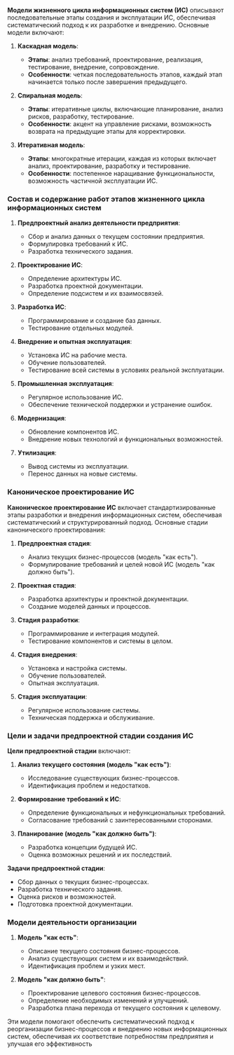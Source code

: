 
**Модели жизненного цикла информационных систем (ИС)** описывают последовательные этапы создания и эксплуатации ИС, обеспечивая систематический подход к их разработке и внедрению. Основные модели включают:

1. **Каскадная модель**:
   - **Этапы**: анализ требований, проектирование, реализация, тестирование, внедрение, сопровождение.
   - **Особенности**: четкая последовательность этапов, каждый этап начинается только после завершения предыдущего.

2. **Спиральная модель**:
   - **Этапы**: итеративные циклы, включающие планирование, анализ рисков, разработку, тестирование.
   - **Особенности**: акцент на управление рисками, возможность возврата на предыдущие этапы для корректировки.

3. **Итеративная модель**:
   - **Этапы**: многократные итерации, каждая из которых включает анализ, проектирование, разработку и тестирование.
   - **Особенности**: постепенное наращивание функциональности, возможность частичной эксплуатации ИС.

### Состав и содержание работ этапов жизненного цикла информационных систем

1. **Предпроектный анализ деятельности предприятия**:
   - Сбор и анализ данных о текущем состоянии предприятия.
   - Формулировка требований к ИС.
   - Разработка технического задания.

2. **Проектирование ИС**:
   - Определение архитектуры ИС.
   - Разработка проектной документации.
   - Определение подсистем и их взаимосвязей.

3. **Разработка ИС**:
   - Программирование и создание баз данных.
   - Тестирование отдельных модулей.

4. **Внедрение и опытная эксплуатация**:
   - Установка ИС на рабочие места.
   - Обучение пользователей.
   - Тестирование всей системы в условиях реальной эксплуатации.

5. **Промышленная эксплуатация**:
   - Регулярное использование ИС.
   - Обеспечение технической поддержки и устранение ошибок.

6. **Модернизация**:
   - Обновление компонентов ИС.
   - Внедрение новых технологий и функциональных возможностей.

7. **Утилизация**:
   - Вывод системы из эксплуатации.
   - Перенос данных на новые системы.

### Каноническое проектирование ИС

**Каноническое проектирование ИС** включает стандартизированные этапы разработки и внедрения информационных систем, обеспечивая систематический и структурированный подход. Основные стадии канонического проектирования:

1. **Предпроектная стадия**:
   - Анализ текущих бизнес-процессов (модель "как есть").
   - Формулирование требований и целей новой ИС (модель "как должно быть").

2. **Проектная стадия**:
   - Разработка архитектуры и проектной документации.
   - Создание моделей данных и процессов.

3. **Стадия разработки**:
   - Программирование и интеграция модулей.
   - Тестирование компонентов и системы в целом.

4. **Стадия внедрения**:
   - Установка и настройка системы.
   - Обучение пользователей.
   - Опытная эксплуатация.

5. **Стадия эксплуатации**:
   - Регулярное использование системы.
   - Техническая поддержка и обслуживание.

### Цели и задачи предпроектной стадии создания ИС

**Цели предпроектной стадии** включают:

1. **Анализ текущего состояния (модель "как есть")**:
   - Исследование существующих бизнес-процессов.
   - Идентификация проблем и недостатков.

2. **Формирование требований к ИС**:
   - Определение функциональных и нефункциональных требований.
   - Согласование требований с заинтересованными сторонами.

3. **Планирование (модель "как должно быть")**:
   - Разработка концепции будущей ИС.
   - Оценка возможных решений и их последствий.

**Задачи предпроектной стадии**:
- Сбор данных о текущих бизнес-процессах.
- Разработка технического задания.
- Оценка рисков и возможностей.
- Подготовка проектной документации.

### Модели деятельности организации

1. **Модель "как есть"**:
   - Описание текущего состояния бизнес-процессов.
   - Анализ существующих систем и их взаимодействий.
   - Идентификация проблем и узких мест.

2. **Модель "как должно быть"**:
   - Проектирование целевого состояния бизнес-процессов.
   - Определение необходимых изменений и улучшений.
   - Разработка плана перехода от текущего состояния к целевому.

Эти модели помогают обеспечить систематический подход к реорганизации бизнес-процессов и внедрению новых информационных систем, обеспечивая их соответствие потребностям предприятия и улучшая его эффективность
